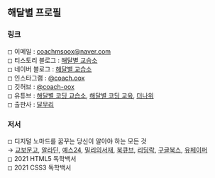 ## 해달별 프로필

### 링크

◻︎ 이메일 : coachmsoox@naver.com  
◻︎ 티스토리 블로그 : [해달별 교습소](https://oox-school.tistory.com/)  
◻︎ 네이버 블로그 : [해달별 교습소](https://blog.naver.com/coachmsoox)  
◻︎ 인스타그램 : [@coach.oox](http://instagram.com/coach.oox)  
◻︎ 깃허브 : [@coach-oox](https://github.com/coach-oox)  
◻︎ 유튜브 : [해달별 코딩 교습소](https://www.youtube.com/channel/UCRf6ut93gIImnmdebqdPI9A?view_as=subscriber), [해달별 코딩 교육](https://www.youtube.com/channel/UCIRwY6-HftrRpBbON0drDkA?view_as=subscriber), [더나위](https://www.youtube.com/channel/UCLQd4glMKvdfDAnWBgUamvQ?view_as=subscriber)  
◻︎ 출판사 : [달무리](https://dalmoori-books.github.io/)

### 저서

◻︎ 디지털 노마드를 꿈꾸는 당신이 알아야 하는 모든 것  
→ [교보문고](http://digital.kyobobook.co.kr/digital/ebook/ebookDetail.ink?selectedLargeCategory=001&barcode=480D201208350&orderClick=LAG&Kc=), [알라딘](https://www.aladin.co.kr/shop/wproduct.aspx?ItemId=258363310), [예스24](http://www.yes24.com/Product/Goods/96173921?OzSrank=15), [밀리의서재](https://www.millie.co.kr/v3/bookDetail/179489228?nav_hidden=y), [북큐브](https://www.bookcube.com/detail.asp?series_num=921000051&page=buy), [리딩락](https://www.readingrak.com/product/detail?cateDepth1=10000000&cateDepth2=10000020&cateDepth3=10000201&cateDepth4=&goodsDetailNo=121074500000111&goodsType=L), [구글북스](https://play.google.com/store/books/details/%ED%95%B4%EB%8B%AC%EB%B3%84_%EB%94%94%EC%A7%80%ED%84%B8_%EB%85%B8%EB%A7%88%EB%93%9C%EB%A5%BC_%EA%BF%88%EA%BE%B8%EB%8A%94_%EB%8B%B9%EC%8B%A0%EC%9D%B4_%EC%95%8C%EC%95%84%EC%95%BC_%ED%95%98%EB%8A%94_%EB%AA%A8%EB%93%A0_%EA%B2%83?id=yp0MEAAAQBAJ), [유페이퍼](https://www.upaper.net/dalmoori20/1134687)  
◻︎ 2021 HTML5 독학백서  
◻︎ 2021 CSS3 독학백서  
